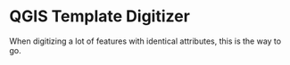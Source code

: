 # QGIS Template Digitizer

When digitizing a lot of features with identical attributes, this is the way to go.
